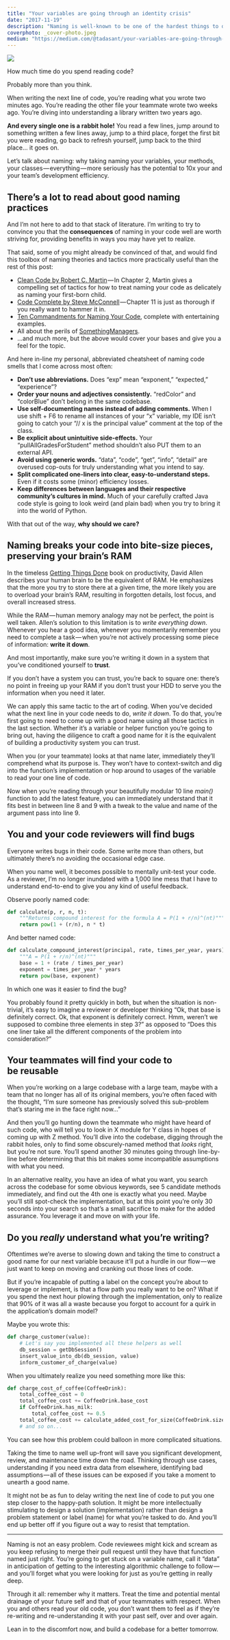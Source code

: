 ```yaml
---
title: "Your variables are going through an identity crisis"
date: "2017-11-19"
description: "Naming is well-known to be one of the hardest things to do well in computer science. What can we do to do better? Why should we care? "
coverphoto: _cover-photo.jpeg
medium: "https://medium.com/@tadasant/your-variables-are-going-through-an-identity-crisis-5d135936febf"
---
```


![](_cover-photo.jpeg)

How much time do you spend reading code?

Probably more than you think.

When writing the next line of code, you’re reading what you wrote two minutes ago. You’re reading the other file your teammate wrote two weeks ago. You’re diving into understanding a library written two years ago.

**And every single one is a rabbit hole!** You read a few lines, jump around to something written a few lines away, jump to a third place, forget the first bit you were reading, go back to refresh yourself, jump back to the third place… it goes on.

Let’s talk about naming: why taking naming your variables, your methods, your classes — everything — more seriously has the potential to 10x your and your team’s development efficiency.

## There’s a lot to read about good naming practices

And I’m not here to add to that stack of literature. I’m writing to try to convince you that the **consequences** of naming in your code well are worth striving for, providing benefits in ways you may have yet to realize.

That said, some of you might already be convinced of that, and would find this toolbox of naming theories and tactics more practically useful than the rest of this post:

*   [Clean Code by Robert C. Martin](https://smile.amazon.com/Clean-Code-Handbook-Software-Craftsmanship/dp/0132350882) — In Chapter 2, Martin gives a compelling set of tactics for how to treat naming your code as delicately as naming your first-born child.
*   [Code Complete by Steve McConnell](https://smile.amazon.com/Code-Complete-Practical-Handbook-Construction/dp/0735619670) — Chapter 11 is just as thorough if you really want to hammer it in.
*   [Ten Commandments for Naming Your Code](https://www.exceptionnotfound.net/ten-commandments-for-naming-your-code/), complete with entertaining examples.
*   All about the perils of [SomethingManagers](https://blog.codinghorror.com/i-shall-call-it-somethingmanager/).
*   …and much more, but the above would cover your bases and give you a feel for the topic.

And here in-line my personal, abbreviated cheatsheet of naming code smells that I come across most often:

*   **Don’t use abbreviations.** Does “exp” mean “exponent,” “expected,” “experience”?
*   **Order your nouns and adjectives consistently.** “redColor” and “colorBlue” don’t belong in the same codebase.
*   **Use self-documenting names instead of adding comments.** When I use shift + F6 to rename all instances of your “x” variable, my IDE isn’t going to catch your “// x is the principal value” comment at the top of the class.
*   **Be explicit about unintuitive side-effects.** Your “pullAllGradesForStudent” method shouldn’t also PUT them to an external API.
*   **Avoid using generic words.** “data”, “code”, “get”, “info”, “detail” are overused cop-outs for truly understanding what you intend to say.
*   **Split complicated one-liners into clear, easy-to-understand steps.** Even if it costs some (minor) efficiency losses.
*   **Keep differences between languages and their respective community’s cultures in mind.** Much of your carefully crafted Java code style is going to look weird (and plain bad) when you try to bring it into the world of Python.

With that out of the way, **why should we care?**

## Naming breaks your code into bite-size pieces, preserving your brain’s RAM

In the timeless [Getting Things Done](https://smile.amazon.com/Getting-Things-Done-Stress-Free-Productivity/dp/0143126563/) book on productivity, David Allen describes your human brain to be the equivalent of RAM. He emphasizes that the more you try to store there at a given time, the more likely you are to overload your brain’s RAM, resulting in forgotten details, lost focus, and overall increased stress.

While the RAM — human memory analogy may not be perfect, the point is well taken. Allen’s solution to this limitation is to _write everything down_. Whenever you hear a good idea, whenever you momentarily remember you need to complete a task — when you’re not actively processing some piece of information: **write it down**.

And most importantly, make sure you’re writing it down in a system that you’ve conditioned yourself to **trust**.

If you don’t have a system you can trust, you’re back to square one: there’s no point in freeing up your RAM if you don’t trust your HDD to serve you the information when you need it later.

We can apply this same tactic to the art of coding. When you’ve decided what the next line in your code needs to do, _write it down_. To do that, you’re first going to need to come up with a good name using all those tactics in the last section. Whether it’s a variable or helper function you’re going to bring out, having the diligence to craft a good name for it is the equivalent of building a productivity system you can trust.

When you (or your teammate) looks at that name later, immediately they’ll comprehend what its purpose is. They won’t have to context-switch and dig into the function’s implementation or hop around to usages of the variable to read your one line of code.

Now when you’re reading through your beautifully modular 10 line _main()_ function to add the latest feature, you can immediately understand that it fits best in between line 8 and 9 with a tweak to the value and name of the argument pass into line 9.

## You and your code reviewers will find bugs

Everyone writes bugs in their code. Some write more than others, but ultimately there’s no avoiding the occasional edge case.

When you name well, it becomes possible to mentally unit-test your code. As a reviewer, I’m no longer inundated with a 1,000 line mess that I have to understand end-to-end to give you any kind of useful feedback.

Observe poorly named code:

```python
def calculate(p, r, n, t):
    """Returns compound interest for the formula A = P(1 + r/n)^(nt)"""
    return pow(1 + (r/n), n * t)
```

And better named code:

```python
def calculate_compound_interest(principal, rate, times_per_year, years):
    """A = P(1 + r/n)^(nt)"""
    base = 1 + (rate / times_per_year)
    exponent = times_per_year * years
    return pow(base, exponent)
```

In which one was it easier to find the bug?

You probably found it pretty quickly in both, but when the situation is non-trivial, it’s easy to imagine a reviewer or developer thinking “Ok, that base is definitely correct. Ok, that exponent is definitely correct. Hmm, weren’t we supposed to combine three elements in step 3?” as opposed to “Does this one liner take all the different components of the problem into consideration?”

## Your teammates will find your code to be reusable

When you’re working on a large codebase with a large team, maybe with a team that no longer has all of its original members, you’re often faced with the thought, “I’m sure someone has previously solved this sub-problem that’s staring me in the face right now…”

And then you’ll go hunting down the teammate who might have heard of such code, who will tell you to look in X module for Y class in hopes of coming up with Z method. You’ll dive into the codebase, digging through the rabbit holes, only to find some obscurely-named method that *looks* right, but you’re not sure. You’ll spend another 30 minutes going through line-by-line before determining that this bit makes some incompatible assumptions with what you need.

In an alternative reality, you have an idea of what you want, you search across the codebase for some obvious keywords, see 5 candidate methods immediately, and find out the 4th one is exactly what you need. Maybe you’ll still spot-check the implementation, but at this point you’re only 30 seconds into your search so that’s a small sacrifice to make for the added assurance. You leverage it and move on with your life.

## Do you *really* understand what you’re writing?

Oftentimes we’re averse to slowing down and taking the time to construct a good name for our next variable because it’ll put a hurdle in our flow — we just want to keep on moving and cranking out those lines of code.

But if you’re incapable of putting a label on the concept you’re about to leverage or implement, is that a flow path you really want to be on? What if you spend the next hour plowing through the implementation, only to realize that 90% of it was all a waste because you forgot to account for a quirk in the application’s domain model?

Maybe you wrote this:

```python
def charge_customer(value):
    # Let's say you implemented all these helpers as well
    db_session = getDbSession()
    insert_value_into_db(db_session, value)
    inform_customer_of_charge(value)
```

When you ultimately realize you need something more like this:

```python
def charge_cost_of_coffee(CoffeeDrink):
    total_coffee_cost = 0
    total_coffee_cost += CoffeeDrink.base_cost
    if CoffeeDrink.has_milk:
        total_coffee_cost += 0.5
    total_coffee_cost += calculate_added_cost_for_size(CoffeeDrink.size)
    # and so on...
```

You can see how this problem could balloon in more complicated situations.

Taking the time to name well up-front will save you significant development, review, and maintenance time down the road. Thinking through use cases, understanding if you need extra data from elsewhere, identifying bad assumptions — all of these issues can be exposed if you take a moment to unearth a good name.

It might not be as fun to delay writing the next line of code to put you one step closer to the happy-path solution. It might be more intellectually stimulating to design a solution (implementation) rather than design a problem statement or label (name) for what you’re tasked to do. And you’ll end up better off if you figure out a way to resist that temptation.

* * *

Naming is not an easy problem. Code reviewees might kick and scream as you keep refusing to merge their pull request until they have that function named just right. You’re going to get stuck on a variable name, call it “data” in anticipation of getting to the interesting algorithmic challenge to follow — and you’ll forget what you were looking for just as you’re getting in really deep.

Through it all: remember why it matters. Treat the time and potential mental drainage of your future self and that of your teammates with respect. When you and others read your old code, you don’t want them to feel as if they’re re-writing and re-understanding it with your past self, over and over again.

Lean in to the discomfort now, and build a codebase for a better tomorrow.
